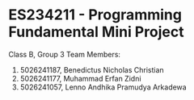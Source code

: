 # ES234211 - Programming Fundamental Mini Project
Class B, Group 3
Team Members:
1. 5026241187, Benedictus Nicholas Christian
2. 5026241177, Muhammad Erfan Zidni
3. 5026241057, Lenno Andhika Pramudya Arkadewa
